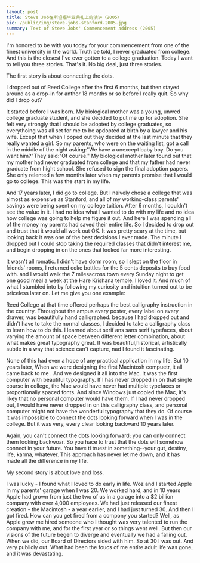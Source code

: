 ```yaml
---
layout: post
title: Steve Job在斯坦福毕业典礼上的演讲（2005）
pic: /public/img/steve-jobs-stanford-2005.jpg
summary: Text of Steve Jobs' Commencement address (2005)
---
```


I'm honored to be with you today for your commencement from one of the finest university in the world. Truth be told, I never graduated from college. And this is the closest I've ever gotten to a college graduation. Today I want to tell you three stories. That's it. No big deal, just three stories.

The first story is about connecting the dots.

I dropped out of Reed College after the first 6 months, but then stayed around as a drop-in for anthor 18 months or so before I really quit. So why did I drop out?

It started before I was born. My biological mother was a young, unwed college graduate student, and she decided to put me up for adoption. She felt very strongly that I should be adopted by college graduates, so everythoing was all set for me to be apdopted at birth by a lawyer and his wife. Except that when I poped out they decided at the last minute that they really wanted a girl. So my parents, who were on the waiting list, got a call in the middle of the night asking:"We have a unexcept baby boy. Do you want him?"They said:"Of course." My biological mother later found out that my mother had never graduated from college and that my father had never graduate from hight school. She refused to sign the final adoption papers. She only relented a few months later when my parents promise that I would go to college. This was the start in my life.

And 17 years later, I did go to college. But I naively chose a college that was almost as expensive as Stanford, and all of my working-class parents' savings were being spent on my college tuition. After 6 months, I couldn't see the value in it. I had no idea what I wanted to do with my life and no idea how college was going to help me figure it out. And here I was spending all of the money my parents had saved their entire life. So I decided to drop out and trust that it would all work out OK. It was pretty scary at the time, but looking back it was one of the best decisions I ever made. The minute I dropped out I could stop taking the required classes that didn't interest me, and begin dropping in on the ones that looked far more interesting.

It wasn't all romatic. I didn't have dorm room, so I slept on the floor in friends' rooms, I returned coke bottles for the 5 cents deposits to buy food with. and I would walk the 7 milesacross town every Sunday night to get one good meal a week at the Hare Krishana temple. I loved it. And much of what I stumbled into by following my curiosity and intuition turned out to be priceless later on. Let me give you one example:

Reed College at that time offered perhaps the best calligraphy instruction in the country. Throughout the ampus every poster, every label on every drawer, was beautifully hand calligraphed. because I had dropped out and didn't have to take the normal classes, I decided to take a calligraphy class to learn how to do this. I learned about serif ans sans serif typefaces, about varying the amount of space between different letter combination, about what makes great typography great. It was beautiful,historical, artistically subtle in a way that science can't capture, nad I found it fascinating.

None of this had even a hope of any practical application in my life. But 10 years later, When we were designing the first Macintosh compuetr, it all came back to me . And we designed it all into the Mac. It was the first computer with beautiful typography. If I has never dropped in on that single course in college, the Mac would have never had multiple typefaces or proportionally spaced fonts. And since Windows just copied the Mac, it's likey that no personal computer would have them. If I had never dropped out, I would have never dropped in on this calligraphy class, and personal computer might not have the wonderful typography that they do. Of course it was impossible to connect the dots looking forward when I was in the college. But it was very, every clear looking backward 10 years later.

Again, you can't connect the dots looking forward; you can only connect them looking backwoar. So you hace to trust that the dots will somehow connect in your future. You have ti truest in something--your gut, destiny, life, karma, whatever. This approach has never let me down, and it has made all the difference in my life.

My second story is about love and loss.

I was lucky - I found what I loved to do early in life. Woz and I started Apple in my parents' garage when I was 20. We worked hard, and in 10 years Apple had grown from just the two of us in a garage into a $2 billion company with over 4,000 employees. We had just released our finest creation - the Macintosh - a year earlier, and I had just turned 30. And then I got fired. How can you get fired from a compony you started? Well, as Apple grew me hired someone who I thought was very talented to run the company with me, and for the first year or so things went well. But then our visions of the future begen to diverge and eventually we had a falling out. When we did, our Board of Directors sided with him. So at 30 I was out. And very publicly out. What had been the foucs of me entire adult life was gone, and it was devastating.

